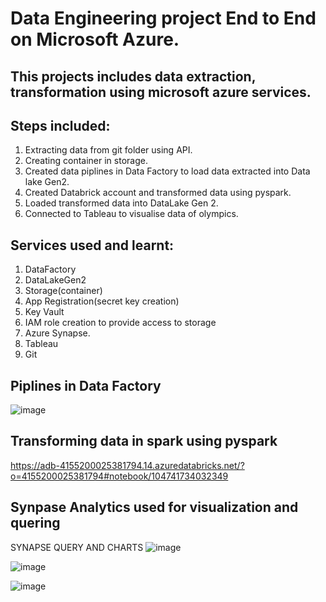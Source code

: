 # Data Engineering project End to End on Microsoft Azure.
## This projects includes data extraction, transformation using microsoft azure services.

## Steps included:
 1. Extracting data from git folder using API.
 2. Creating container in storage.
 3. Created data piplines in Data Factory to load data extracted into Data lake Gen2.
 4. Created Databrick account and transformed data using pyspark.
 5. Loaded transformed data into DataLake Gen 2. 
 7. Connected to Tableau to visualise data of olympics.

## Services used and learnt:
1. DataFactory
2. DataLakeGen2
3. Storage(container)
4. App Registration(secret key creation)
5. Key Vault
6. IAM role creation to provide access to storage
7. Azure Synapse.
8. Tableau
9. Git

## Piplines in Data Factory
![image](https://github.com/Aishwaryasjsu/DE_Piplineonazure/assets/111553278/f60c188f-d8e5-4f9b-bd8f-111e42e8ea0a)

## Transforming data in spark using pyspark
https://adb-4155200025381794.14.azuredatabricks.net/?o=4155200025381794#notebook/104741734032349

## Synpase Analytics used for visualization and quering
SYNAPSE QUERY AND CHARTS
![image](https://github.com/Aishwaryasjsu/DE_Piplineonazure/assets/111553278/38a7f765-75c6-4c0b-a363-c3dd55e065ed)

![image](https://github.com/Aishwaryasjsu/DE_Piplineonazure/assets/111553278/eb59cfe1-9a7a-4911-8484-570730bb17ec)

![image](https://github.com/Aishwaryasjsu/DE_Piplineonazure/assets/111553278/4d82082f-be72-4bcc-a0d0-cb8eb5c12c2c)


